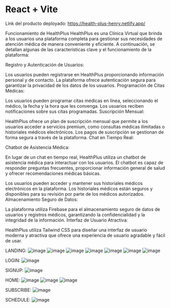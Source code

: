 # React + Vite

Link del producto deployado: https://health-plus-henry.netlify.app/

Funcionamiento de HealthPlus
HealthPlus es una Clínica Virtual que brinda a los usuarios una plataforma completa para gestionar sus necesidades de atención médica de manera conveniente y eficiente. A continuación, se detallan algunas de las características clave y el funcionamiento de la plataforma:

Registro y Autenticación de Usuarios:

Los usuarios pueden registrarse en HealthPlus proporcionando información personal y de contacto.
La plataforma ofrece autenticación segura para garantizar la privacidad de los datos de los usuarios.
Programación de Citas Médicas:

Los usuarios pueden programar citas médicas en línea, seleccionando el médico, la fecha y la hora que les convenga.
Los usuarios reciben notificaciones sobre sus citas programadas.
Suscripción Mensual:

HealthPlus ofrece un plan de suscripción mensual que permite a los usuarios acceder a servicios premium, como consultas médicas ilimitadas o historiales médicos electrónicos.
Los pagos de suscripción se gestionan de forma segura a través de la plataforma.
Chat en Tiempo Real:

Chatbot de Asistencia Médica:

En lugar de un chat en tiempo real, HealthPlus utiliza un chatbot de asistencia médica para interactuar con los usuarios.
El chatbot es capaz de responder preguntas frecuentes, proporcionar información general de salud y ofrecer recomendaciones médicas básicas.

Los usuarios pueden acceder y mantener sus historiales médicos electrónicos en la plataforma.
Los historiales médicos están seguros y disponibles para su revisión por parte de los médicos autorizados.
Almacenamiento Seguro de Datos:

La plataforma utiliza Firebase para el almacenamiento seguro de datos de usuarios y registros médicos, garantizando la confidencialidad y la integridad de la información.
Interfaz de Usuario Atractiva:

HealthPlus utiliza Tailwind CSS para diseñar una interfaz de usuario moderna y atractiva que ofrece una experiencia de usuario agradable y fácil de usar.


LANDING:
![image](https://github.com/LeonardoEMicale/PF-HealthPlus/assets/124411705/1323a161-6047-4a45-ad1c-a4b7c1eacfd0)
![image](https://github.com/LeonardoEMicale/PF-HealthPlus/assets/124411705/1e9a3cb4-c7cb-46e7-8afb-3decad943a7c)
![image](https://github.com/LeonardoEMicale/PF-HealthPlus/assets/124411705/f568b36b-0572-432d-be43-fa37eca70eca)
![image](https://github.com/LeonardoEMicale/PF-HealthPlus/assets/124411705/5fdc997c-5a84-48b9-972c-76ff8b202ac5)
![image](https://github.com/LeonardoEMicale/PF-HealthPlus/assets/124411705/b0f5a89e-d4c2-4d92-8645-d6cdcbc6a983)
![image](https://github.com/LeonardoEMicale/PF-HealthPlus/assets/124411705/d4ff8a1a-a1c4-4b4d-9d49-df626a515fc2)
![image](https://github.com/LeonardoEMicale/PF-HealthPlus/assets/124411705/9bc11ad6-f5f9-4b69-bb6b-db75ce4d4d1e)

LOGIN:
![image](https://github.com/LeonardoEMicale/PF-HealthPlus/assets/124411705/657868b7-b26d-460f-810e-af502535bd3c)

SIGNUP:
![image](https://github.com/LeonardoEMicale/PF-HealthPlus/assets/124411705/9e3ea31c-bfdd-4e03-9b96-7ab04a5d0a5a)

HOME:
![image](https://github.com/LeonardoEMicale/PF-HealthPlus/assets/124411705/046b5f7c-1ff0-4ddd-82ee-47ba8d1f76b1)
![image](https://github.com/LeonardoEMicale/PF-HealthPlus/assets/124411705/021db24d-ee50-4e79-a6bd-b6baf41867f5)
![image](https://github.com/LeonardoEMicale/PF-HealthPlus/assets/124411705/e942060c-eca6-4b78-9886-28132f0d9c93)

SUBSCRIBE:
![image](https://github.com/LeonardoEMicale/PF-HealthPlus/assets/124411705/2e35ab37-b48b-47dd-8c6a-1929d671d7a8)


SCHEDULE:
![image](https://github.com/LeonardoEMicale/PF-HealthPlus/assets/124411705/9c0f685e-cb04-4281-b364-f7042c90a4e1)







